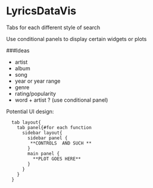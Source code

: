# LyricsDataVis

Tabs for each different style of search

Use conditional panels to display certain widgets or plots

###Ideas 
- artist
- album
- song
- year or year range
- genre
- rating/popularity 
- word + artist ? (use conditional panel)


Potential UI design:
```
  tab layout{
    tab panel{#for each function
      sidebar layout{
        sidebar panel {
         **CONTROLS  AND SUCH **
        }
        main panel {
          **PLOT GOES HERE**
        }
      }
    }
  }
```
